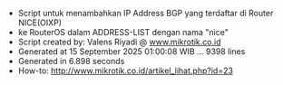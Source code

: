 - Script untuk menambahkan IP Address BGP yang terdaftar di Router NICE(OIXP)
- ke RouterOS dalam ADDRESS-LIST dengan nama "nice"
- Script created by: Valens Riyadi @ www.mikrotik.co.id
- Generated at 15 September 2025 01:00:08 WIB ... 9398 lines
- Generated in 6.898 seconds
- How-to: http://www.mikrotik.co.id/artikel_lihat.php?id=23
